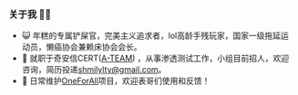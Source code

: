 ### 关于我 🐱‍👤
- 😺 年糕的专属铲屎官，完美主义追求者，lol高龄手残玩家，国家一级拖延运动员，懒癌协会兼赖床协会会长。
- 🔭 就职于奇安信CERT([A-TEAM](https://github.com/QAX-A-Team)) ，从事渗透测试工作，小组目前招人，欢迎咨询，简历投递[shmilylty@gmail.com](mailto:shmilylty@gmail.com)。
- 🌱 日常维护[OneForAll](https://github.com/shmilylty/OneForAll)项目，欢迎表哥们使用和反馈！
